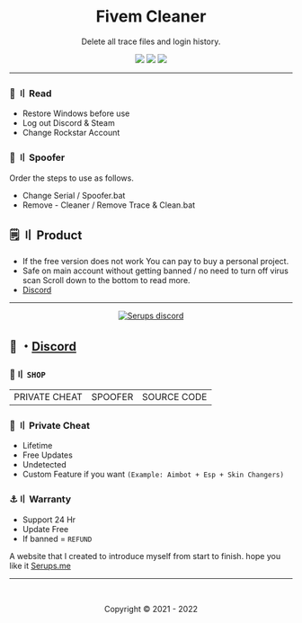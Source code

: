 <h1 align="center">
  Fivem Cleaner
</h1>

<p align="center">
  Delete all trace files and login history.
</p>

 
 
<p align="center">
  <img src="https://img.shields.io/github/languages/top/Serups/Fivem-Cleaner?style=flat-square"/>
  <img src="https://img.shields.io/github/last-commit/Serups/Fivem-Cleaner?style=flat-square"/>
  <img src="https://img.shields.io/github/stars/Serups/Fivem-Cleaner?color=5ac18e&label=Stars&style=flat-square"/>

---
  
   
### 📜 〢 Read
 
- Restore Windows before use  
- Log out Discord & Steam
- Change Rockstar Account


### <a id="setup"></a> 📁 〢 Spoofer

Order the steps to use as follows.

- Change Serial / Spoofer.bat
- Remove - Cleaner / Remove Trace & Clean.bat

## <a id="setup2"></a> 🗒 〢 Product
- If the free version does not work You can pay to buy a personal project.
- Safe  on main account without getting banned / no need to turn off virus scan Scroll down to the bottom to read more.
- [Discord](https://discord.gg/2euDQqzD8Y) 

--- 

  <p align="center">
    <a href="https://discord.gg/2euDQqzD8Y">
        <img title="Serups server discord" alt="Serups discord" src="https://discordapp.com/api/guilds/923947526552432731/widget.png?style=banner2"/>
    </a>
</p> 
 
## 💬 ・[Discord](https://discord.gg/2euDQqzD8Y) 

 ### 🛒〢 `SHOP`
 
<table>
<tr>
	<td> PRIVATE CHEAT
	<td> SPOOFER
	<td> SOURCE CODE
</table>

  
### 🥊 〢 Private Cheat

- Lifetime 
- Free Updates 
- Undetected
- Custom Feature if you want `(Example: Aimbot + Esp + Skin Changers)`

### ⚓〢 Warranty

- Support 24 Hr
- Update Free
- If banned = `REFUND`

A website that I created to introduce myself from start to finish. hope you like it [Serups.me](http://Serups.me/)

---

  <br>

<p align="center">
  Copyright © 2021 - 2022
<br>


